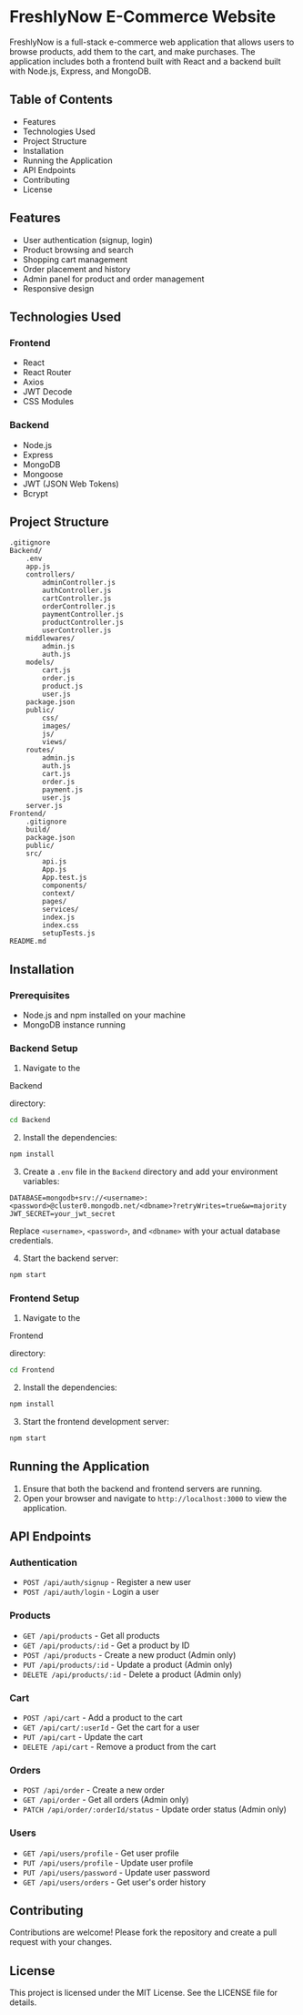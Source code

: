 # FreshlyNow E-Commerce Website

FreshlyNow is a full-stack e-commerce web application that allows users to browse products, add them to the cart, and make purchases. The application includes both a frontend built with React and a backend built with Node.js, Express, and MongoDB.

## Table of Contents

- Features
- Technologies Used
- Project Structure
- Installation
- Running the Application
- API Endpoints
- Contributing
- License

## Features

- User authentication (signup, login)
- Product browsing and search
- Shopping cart management
- Order placement and history
- Admin panel for product and order management
- Responsive design

## Technologies Used

### Frontend

- React
- React Router
- Axios
- JWT Decode
- CSS Modules

### Backend

- Node.js
- Express
- MongoDB
- Mongoose
- JWT (JSON Web Tokens)
- Bcrypt

## Project Structure

```
.gitignore
Backend/
    .env
    app.js
    controllers/
        adminController.js
        authController.js
        cartController.js
        orderController.js
        paymentController.js
        productController.js
        userController.js
    middlewares/
        admin.js
        auth.js
    models/
        cart.js
        order.js
        product.js
        user.js
    package.json
    public/
        css/
        images/
        js/
        views/
    routes/
        admin.js
        auth.js
        cart.js
        order.js
        payment.js
        user.js
    server.js
Frontend/
    .gitignore
    build/
    package.json
    public/
    src/
        api.js
        App.js
        App.test.js
        components/
        context/
        pages/
        services/
        index.js
        index.css
        setupTests.js
README.md
```

## Installation

### Prerequisites

- Node.js and npm installed on your machine
- MongoDB instance running

### Backend Setup

1. Navigate to the 

Backend

 directory:

```sh
cd Backend
```

2. Install the dependencies:

```sh
npm install
```

3. Create a `.env` file in the `Backend` directory and add your environment variables:
```
DATABASE=mongodb+srv://<username>:<password>@cluster0.mongodb.net/<dbname>?retryWrites=true&w=majority JWT_SECRET=your_jwt_secret
```
Replace `<username>`, `<password>`, and `<dbname>` with your actual database credentials.


4. Start the backend server:

```sh
npm start
```

### Frontend Setup

1. Navigate to the 

Frontend

 directory:

```sh
cd Frontend
```

2. Install the dependencies:

```sh
npm install
```

3. Start the frontend development server:

```sh
npm start
```

## Running the Application

1. Ensure that both the backend and frontend servers are running.
2. Open your browser and navigate to `http://localhost:3000` to view the application.

## API Endpoints

### Authentication

- `POST /api/auth/signup` - Register a new user
- `POST /api/auth/login` - Login a user

### Products

- `GET /api/products` - Get all products
- `GET /api/products/:id` - Get a product by ID
- `POST /api/products` - Create a new product (Admin only)
- `PUT /api/products/:id` - Update a product (Admin only)
- `DELETE /api/products/:id` - Delete a product (Admin only)

### Cart

- `POST /api/cart` - Add a product to the cart
- `GET /api/cart/:userId` - Get the cart for a user
- `PUT /api/cart` - Update the cart
- `DELETE /api/cart` - Remove a product from the cart

### Orders

- `POST /api/order` - Create a new order
- `GET /api/order` - Get all orders (Admin only)
- `PATCH /api/order/:orderId/status` - Update order status (Admin only)

### Users

- `GET /api/users/profile` - Get user profile
- `PUT /api/users/profile` - Update user profile
- `PUT /api/users/password` - Update user password
- `GET /api/users/orders` - Get user's order history

## Contributing

Contributions are welcome! Please fork the repository and create a pull request with your changes.

## License

This project is licensed under the MIT License. See the LICENSE file for details.
